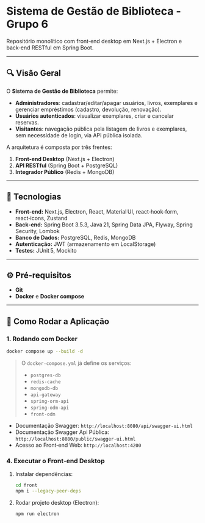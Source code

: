 # Sistema de Gestão de Biblioteca - Grupo 6

Repositório monolítico com front‑end desktop em Next.js + Electron e back‑end RESTful em Spring Boot.

---

## 🔍 Visão Geral

O **Sistema de Gestão de Biblioteca** permite:

* **Administradores**: cadastrar/editar/apagar usuários, livros, exemplares e gerenciar empréstimos (cadastro, devolução, renovação).
* **Usuários autenticados**: visualizar exemplares, criar e cancelar reservas.
* **Visitantes**: navegação pública pela listagem de livros e exemplares, sem necessidade de login, via API pública isolada.

A arquitetura é composta por três frentes:

1. **Front‑end Desktop** (Next.js + Electron)
2. **API RESTful** (Spring Boot + PostgreSQL)
3. **Integrador Público** (Redis + MongoDB)

---

## 🚀 Tecnologias

* **Front‑end:** Next.js, Electron, React, Material UI, react‑hook‑form, react‑icons, Zustand
* **Back‑end:** Spring Boot 3.5.3, Java 21, Spring Data JPA, Flyway, Spring Security, Lombok
* **Banco de Dados:** PostgreSQL, Redis, MongoDB
* **Autenticação:** JWT (armazenamento em LocalStorage)
* **Testes:** JUnit 5, Mockito

---

## ⚙️ Pré-requisitos

* **Git**
* **Docker** e **Docker compose**

---

## 🏁 Como Rodar a Aplicação

### 1. Rodando com Docker


```bash
docker compose up --build -d
```

> O `docker-compose.yml` já define os serviços:
>
> * `postgres-db`
> * `redis-cache`
> * `mongodb-db`
> * `api-gateway`
> * `spring-orm-api`
> * `spring-odm-api`
> * `front-odm`

* Documentação Swagger: `http://localhost:8080/api/swagger-ui.html`
* Documentação Swagger Api Pública: `http://localhost:8080/public/swagger-ui.html`
* Acesso ao Front‑end Web: `http://localhost:4200`

### 4. Executar o Front‑end Desktop

1. Instalar dependências:

   ```bash
   cd front
   npm i --legacy-peer-deps
   ```

2. Rodar projeto desktop (Electron):

   ```bash
   npm run electron
   ```
